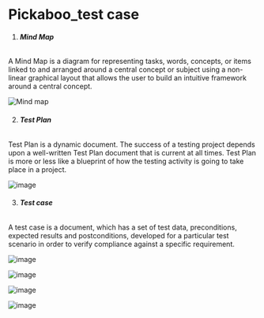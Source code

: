 # Pickaboo_test case	

 1. ###### **Mind Map**
A Mind Map is a diagram for representing tasks, words, concepts, or items linked to and arranged around a central concept or subject using a non-linear graphical layout that allows the user to build an intuitive framework around a central concept.

![Mind map](https://github.com/parthadebnath99/Test_Case-Manual-testing/assets/43374147/f542bbee-67da-4794-a9c9-c1fc6358b02b)

2. ###### **Test Plan**
Test Plan is a dynamic document. The success of a testing project depends upon a well-written Test Plan document that is current at all times. Test Plan is more or less like a blueprint of how the testing activity is going to take place in a project.
	
![image](https://github.com/parthadebnath99/Test_Case-Manual-testing/assets/43374147/a4db06bc-7c76-426d-ae6c-277d3392a49f)
	


3. ###### **Test case**
A test case is a document, which has a set of test data, preconditions, expected results and postconditions, developed for a particular test scenario in order to verify compliance against a specific requirement.			
				

![image](https://github.com/parthadebnath99/Test_Case-Manual-testing/assets/43374147/30941176-aacb-4640-ac58-a6bc6e855646)





![image](https://github.com/parthadebnath99/Test_Case-Manual-testing/assets/43374147/a81a32dd-7a72-46f8-9e44-f8cc2d07656f)   




![image](https://github.com/parthadebnath99/Test_Case-Manual-testing/assets/43374147/e7a1fe76-e137-48df-b5ae-169dc52bcfc3) 


 ![image](https://github.com/parthadebnath99/Test_Case-Manual-testing/assets/43374147/8412aec9-9bd0-4044-a765-05dd5c2c7fb7)

